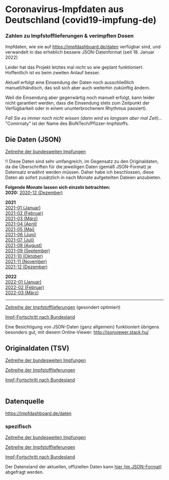 ﻿# Coronavirus-Impfdaten aus Deutschland (covid19-impfung-de)
### Zahlen zu Impfstofflieferungen & verimpften Dosen
Impfdaten, wie sie auf https://impfdashboard.de/daten verfügbar sind, und verwandelt in das erheblich bessere JSON-Datenformat (seit 18. Januar 2022)

Leider hat das Projekt letztes mal nicht so wie geplant funktioniert. Hoffentlich ist es beim zweiten Anlauf besser.

Aktuell erfolgt eine Einsendung der Daten noch ausschließlich manuell/händisch, das soll sich aber auch weiterhin zukünftig ändern.

Weil die Einsendung aber gegenwärtig noch manuell erfolgt, kann leider nicht garantiert werden, dass die Einsendung stets zum Zeitpunkt der Verfügbarkeit oder in einem ununterbrochenem Rhythmus passiert).

_Fall Sie es immer noch nicht wissen (dann wird es langsam aber mal Zeit)..._ "Comirnaty" ist der Name des BioNTech/Pfizzer-Impfstoffs.

## Die Daten (JSON)
[Zeitreihe der bundesweiten Impfungen](json/germany_vaccinations_timeseries_v2.json)

‼️ Diese Daten sind sehr umfangreich, im Gegensatz zu den Originaldaten, da die Überschriften für die jeweiligen Daten (gemäß JSON-Format) je Datensatz erwähnt werden müssen.
Daher habe ich beschlossen, diese Daten ab sofort zusätzlich in nach Monate aufgeteilten Dateien anzubieten.

**Folgende Monate lassen sich einzeln betrachten:**<br>
**2020:** [2020-12 (Dezember)](json/germany_vaccinations_timeseries_v2_monthly/germany_vaccinations_timeseries_v2-2020-12.json)

**2021**<br>
[2021-01 (Januar)](json/germany_vaccinations_timeseries_v2_monthly/germany_vaccinations_timeseries_v2-2021-01.json)<br>
[2021-02 (Februar)](json/germany_vaccinations_timeseries_v2_monthly/germany_vaccinations_timeseries_v2-2021-02.json)<br>
[2021-03 (März)](json/germany_vaccinations_timeseries_v2_monthly/germany_vaccinations_timeseries_v2-2021-03.json)<br>
[2021-04 (April)](json/germany_vaccinations_timeseries_v2_monthly/germany_vaccinations_timeseries_v2-2021-04.json)<br>
[2021-05 (Mai)](json/germany_vaccinations_timeseries_v2_monthly/germany_vaccinations_timeseries_v2-2021-05.json)<br>
[2021-06 (Juni)](json/germany_vaccinations_timeseries_v2_monthly/germany_vaccinations_timeseries_v2-2021-06.json)<br>
[2021-07 (Juli)](json/germany_vaccinations_timeseries_v2_monthly/germany_vaccinations_timeseries_v2-2021-07.json)<br>
[2021-08 (August)](json/germany_vaccinations_timeseries_v2_monthly/germany_vaccinations_timeseries_v2-2021-08.json)<br>
[2021-09 (September)](json/germany_vaccinations_timeseries_v2_monthly/germany_vaccinations_timeseries_v2-2021-09.json)<br>
[2021-10 (Oktober)](json/germany_vaccinations_timeseries_v2_monthly/germany_vaccinations_timeseries_v2-2021-10.json)<br>
[2021-11 (November)](json/germany_vaccinations_timeseries_v2_monthly/germany_vaccinations_timeseries_v2-2021-11.json)<br>
[2021-12 (Dezember)](json/germany_vaccinations_timeseries_v2_monthly/germany_vaccinations_timeseries_v2-2021-12.json)<br>

**2022**<br>
[2022-01 (Januar)](json/germany_vaccinations_timeseries_v2_monthly/germany_vaccinations_timeseries_v2-2022-01.json)<br>
[2022-02 (Februar)](json/germany_vaccinations_timeseries_v2_monthly/germany_vaccinations_timeseries_v2-2022-02.json)<br>
[2022-03 (März)](json/germany_vaccinations_timeseries_v2_monthly/germany_vaccinations_timeseries_v2-2022-03.json)
<hr/>

[Zeitreihe der Impfstofflieferungen](json/germany_deliveries_timeseries_v2.json) (gesondert optimiert)

[Impf-Fortschritt nach Bundesland](json/germany_vaccinations_by_state.json) 

Eine Besichtigung von JSON-Daten (ganz allgemein) funktioniert übrigens besonders gut, mit diesem Online-Viewer: http://jsonviewer.stack.hu/

## Originaldaten (TSV)
[Zeitreihe der bundesweiten Impfungen](tsv/germany_vaccinations_timeseries_v2.tsv)

[Zeitreihe der Impfstofflieferungen](tsv/germany_deliveries_timeseries_v2.tsv)

[Impf-Fortschritt nach Bundesland](tsv/germany_vaccinations_by_state.tsv)<br> <br>

## Datenquelle
https://impfdashboard.de/daten

### spezifisch
[Zeitreihe der bundesweiten Impfungen](https://impfdashboard.de/static/data/germany_vaccinations_timeseries_v2.tsv)

[Zeitreihe der Impfstofflieferungen](https://impfdashboard.de/static/data/germany_deliveries_timeseries_v2.tsv)

[Impf-Fortschritt nach Bundesland](https://impfdashboard.de/static/data/germany_vaccinations_by_state.tsv)

Der Datenstand der aktuellen, offiziellen Daten kann [hier (im JSON-Format)](https://impfdashboard.de/static/data/metadata.json) abgefragt werden.
